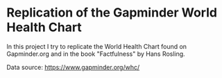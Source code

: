 # Replication of the Gapminder World Health Chart

In this project I try to replicate the World Health Chart found on Gapminder.org and in the book "Factfulness" by Hans Rosling.

Data source: https://www.gapminder.org/whc/

